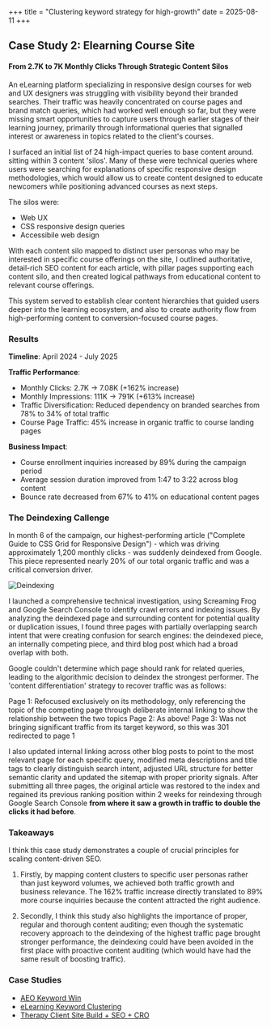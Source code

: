 +++
title = "Clustering keyword strategy for high-growth"
date = 2025-08-11
+++

## Case Study 2: Elearning Course Site
#### From 2.7K to 7K Monthly Clicks Through Strategic Content Silos

An eLearning platform specializing in responsive design courses for web and UX designers was struggling with visibility beyond their branded searches. Their traffic was heavily concentrated on course pages and brand match queries, which had worked well enough so far, but they were missing smart opportunities to capture users through earlier stages of their learning journey, primarily through informational queries that signalled interest or awareness in topics related to the client's courses. 

I surfaced an initial list of 24 high-impact queries to base content around. sitting within 3 content 'silos'. Many of these were technical queries where users were searching for explanations of specific responsive design methodologies, which would allow us to create content designed to educate newcomers while positioning advanced courses as next steps. 

The silos were: 

- Web UX
- CSS responsive design queries
- Accessibile web design 

 With each content silo mapped to distinct user personas who may be interested in  specific course offerings on the site, I outlined authoritative, detail-rich SEO content for each article, with pillar pages supporting each content silo, and then created logical pathways from educational content to relevant course offerings. 

This system served to establish clear content hierarchies that guided users deeper into the learning ecosystem, and also to create authority flow from high-performing content to conversion-focused course pages. 

### Results
 
<b>Timeline</b>: April 2024 - July 2025

<b>Traffic Performance</b>:

- Monthly Clicks: 2.7K → 7.08K (+162% increase)
- Monthly Impressions: 111K → 791K (+613% increase)
- Traffic Diversification: Reduced dependency on branded searches from 78% to 34% of total traffic
- Course Page Traffic: 45% increase in organic traffic to course landing pages

<b>Business Impact</b>:

- Course enrollment inquiries increased by 89% during the campaign period
- Average session duration improved from 1:47 to 3:22 across blog content
- Bounce rate decreased from 67% to 41% on educational content pages

### The Deindexing Callenge

In month 6 of the campaign, our highest-performing article ("Complete Guide to CSS Grid for Responsive Design") - which was driving approximately 1,200 monthly clicks - was suddenly deindexed from Google. This piece represented nearly 20% of our total organic traffic and was a critical conversion driver.

![Deindexing](/images/a11y-single-blog-post-indexing-fix.png)

I launched a comprehensive technical investigation, using Screaming Frog and Google Search Console to identify crawl errors and indexing issues. By analyzing the deindexed page and surrounding content for potential quality or duplication issues, I found three pages with partially overlapping search intent that were creating confusion for search engines: the deindexed piece, an internally competing piece, and third blog post which had a broad overlap with both.

Google couldn't determine which page should rank for related queries, leading to the algorithmic decision to deindex the strongest performer. The 'content differentiation' strategy to recover traffic was as follows:

Page 1: Refocused exclusively on its methodology, only referencing the topic of the competing page through deliberate internal linking to show the relationship between the two topics
Page 2: As above!
Page 3: Was not bringing significant traffic from its target keyword, so this was 301 redirected to page 1

I also updated internal linking across other blog posts to point to the most relevant page for each specific query, modified meta descriptions and title tags to clearly distinguish search intent, adjusted URL structure for better semantic clarity and updated the sitemap with proper priority signals. After submitting all three pages, the original article was restored to the index and regained its previous ranking position within 2 weeks for reindexing through Google Search Console <b>from where it saw a growth in traffic to double the clicks it had before</b>. 

### Takeaways

I think this case study demonstrates a couple of crucial principles for scaling content-driven SEO. 

1. Firstly, by mapping content clusters to specific user personas rather than just keyword volumes, we achieved both traffic growth and business relevance. The 162% traffic increase directly translated to 89% more course inquiries because the content attracted the right audience.

2. Secondly, I think this study also highlights the importance of proper, regular and thorough content auditing; even though the systematic recovery approach to the deindexing of the highest traffic page brought stronger performance, the deindexing could have been avoided in the first place with proactive content auditing (which would have had the same result of boosting traffic). 

### Case Studies
- [AEO Keyword Win](/projects/aeo/)
- [eLearning Keyword Clustering](/projects/elearning/)
- [Therapy Client Site Build + SEO + CRO](/projects/therapy/)


